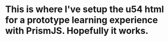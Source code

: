 # This is where I've setup the u54 html for a prototype learning experience with PrismJS. Hopefully it works. 
